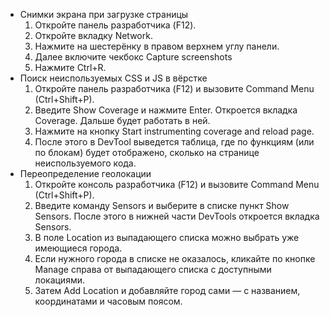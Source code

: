 * Снимки экрана при загрузке страницы
	1. Откройте панель разработчика (F12).
	2. Откройте вкладку Network.
	3. Нажмите на шестерёнку в правом верхнем углу панели.
	4. Далее включите чекбокс Capture screenshots
	5. Нажмите Ctrl+R.
* Поиск неиспользуемых CSS и JS в вёрстке
	1. Откройте панель разработчика (F12) и вызовите Command Menu (Ctrl+Shift+P).
	2. Введите Show Coverage и нажмите Enter. Откроется вкладка Coverage. Дальше будет работать в ней.
	3. Нажмите на кнопку Start instrumenting coverage and reload page.
	4. После этого в DevTool выведется таблица, где по функциям (или по блокам) будет отображено, сколько на странице неиспользуемого кода.
* Переопределение геолокации 
	1. Откройте консоль разработчика (F12) и вызовите Command Menu (Ctrl+Shift+P).
	2. Введите команду Sensors и выберите в списке пункт Show Sensors. После этого в нижней части DevTools откроется вкладка Sensors.
	3. В поле Location из выпадающего списка можно выбрать уже имеющиеся города.
	4. Если нужного города в списке не оказалось, кликайте по кнопке Manage справа от выпадающего списка с доступными локациями. 
	5. Затем Add Location и добавляйте город сами — с названием, координатами и часовым поясом.